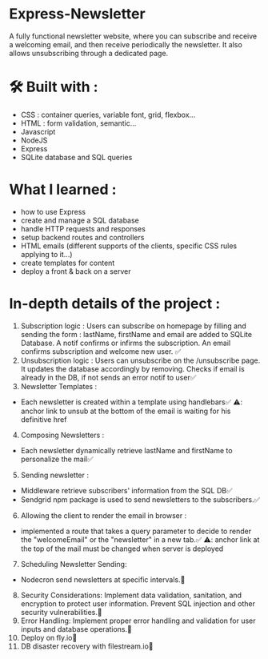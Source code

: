 # Express-Newsletter
A fully functional newsletter website, where you can subscribe and receive a welcoming email, and then receive periodically the newsletter. It also allows unsubscribing through a dedicated page.

# 🛠️ Built with :
- CSS : container queries, variable font, grid, flexbox... 
- HTML : form validation, semantic...
- Javascript
- NodeJS
- Express
- SQLite database and SQL queries

# What I learned :
- how to use Express
- create and manage a SQL database
- handle HTTP requests and responses
- setup backend routes and controllers
- HTML emails (different supports of the clients, specific CSS rules applying to it...)
- create templates for content
- deploy a front & back on a server

# In-depth details of the project : 
1. Subscription logic : Users can subscribe on homepage by filling and sending the form : lastName, firstName and email are added to SQLite Database. A notif confirms or infirms the subscription. An email confirms subscription and welcome new user. ✅
2. Unsubscription logic : Users can unsubscribe on the /unsubscribe page. It updates the database accordingly by removing. Checks if email is already in the DB, if not sends an error notif to user✅
3. Newsletter Templates : 
- Each newsletter is created within a template using handlebars✅ ⚠️: anchor link to unsub at the bottom of the email is waiting for his definitive href
4. Composing Newsletters :
- Each newsletter dynamically retrieve lastName and firstName to personalize the mail✅
5. Sending newsletter : 
- Middleware retrieve subscribers' information from the SQL DB✅
- Sendgrid npm package is used to send newsletters to the subscribers.✅
6. Allowing the client to render the email in browser :
- implemented a route that takes a query parameter to decide to render the "welcomeEmail" or the "newsletter" in a new tab.✅ ⚠️: anchor link at the top of the mail must be changed when server is deployed 
7. Scheduling Newsletter Sending:
- Nodecron send newsletters at specific intervals.🚧
8. Security Considerations: Implement data validation, sanitation, and encryption to protect user information. Prevent SQL injection and other security vulnerabilities.🚧
9. Error Handling: Implement proper error handling and validation for user inputs and database operations.🚧
10. Deploy on fly.io🚧
11. DB disaster recovery with filestream.io🚧


